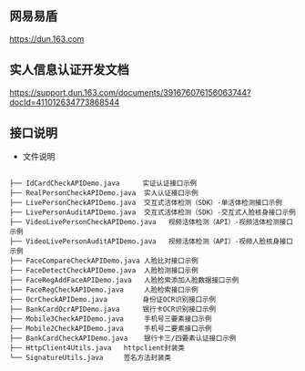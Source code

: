 ## 网易易盾
https://dun.163.com
## 实人信息认证开发文档
https://support.dun.163.com/documents/391676076156063744?docId=411012634773868544
## 接口说明

- 文件说明

```

├── IdCardCheckAPIDemo.java　    实证认证接口示例
├── RealPersonCheckAPIDemo.java  实人认证接口示例
├── LivePersonCheckAPIDemo.java  交互式活体检测（SDK）-单活体检测接口示例
├── LivePersonAuditAPIDemo.java  交互式活体检测（SDK）-交互式人脸核身接口示例
├── VideoLivePersonCheckAPIDemo.java   视频活体检测（API）-视频活体检测接口示例
├── VideoLivePersonAuditAPIDemo.java   视频活体检测（API）-视频人脸核身接口示例
├── FaceCompareCheckAPIDemo.java 人脸比对接口示例
├── FaceDetectCheckAPIDemo.java  人脸检测接口示例
├── FaceRegAddFaceAPIDemo.java   人脸检索添加人脸数据接口示例
├── FaceRegCheckAPIDemo.java     人脸检索接口示例
├── OcrCheckAPIDemo.java　       身份证OCR识别接口示例
├── BankCardOcrAPIDemo.java　    银行卡OCR识别接口示例
├── Mobile3CheckAPIDemo.java     手机号三要素接口示例
├── Mobile2CheckAPIDemo.java     手机号二要素接口示例
├── BankCardCheckAPIDemo.java    银行卡三/四要素认证接口示例
├── HttpClient4Utils.java   httpclient封装类
└── SignatureUtils.java     签名方法封装类
```

